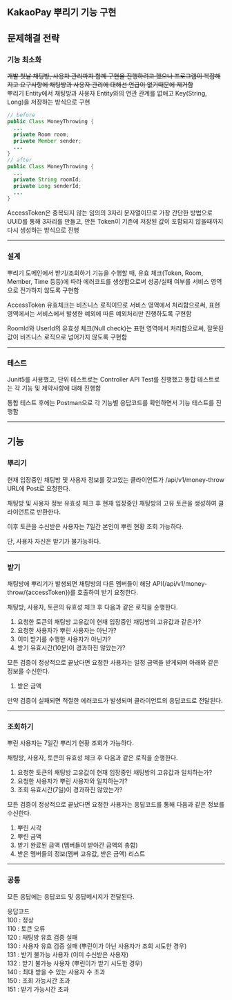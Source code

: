 ## KakaoPay 뿌리기 기능 구현

## 문제해결 전략
### 기능 최소화
~~개발 첫날 채팅방, 사용자 관리까지 함께 구현을 진행하려고 했으나 프로그램이 복잡해지고 요구사항에 채팅방과 사용자 관리에 대해선 언급이 없기때문에 제거함~~  
뿌리기 Entity에서 채팅방과 사용자 Entity와의 연관 관계를 없애고 Key(String, Long)을 저장하는 방식으로 구현

```java
// before
public Class MoneyThrowing {
  ...
  private Room room;
  private Member sender;
  ...
}
// after
public Class MoneyThrowing {
  ...
  private String roomId;
  private Long senderId;
  ...
}
```

AccessToken은 중복되지 않는 임의의 3자리 문자열이므로 가장 간단한 방법으로 UUID를 통해 3자리를 만들고, 만든 Token이 기존에 저장된 값이 포함되지 않을때까지 다시 생성하는 방식으로 진행

<hr/>

### 설계
뿌리기 도메인에서 받기/조회하기 기능을 수행할 때, 유효 체크(Token, Room, Member, Time 등등)에 따라 에러코드를 생성함으로써 성공/실패 여부를 서비스 영역으로 전가하지 않도록 구현함  

AccessToken 유효체크는 비즈니스 로직이므로 서비스 영역에서 처리함으로써, 표현 영역에서는 서비스에서 발생한 예외에 따른 예외처리만 진행하도록 구현함  

RoomId와 UserId의 유효성 체크(Null check)는 표현 영역에서 처리함으로써, 잘못된 값이 비즈니스 로직으로 넘어가지 않도록 구현함  

<hr/>

### 테스트  
Junit5를 사용했고, 단위 테스트로는 Controller API Test를 진행했고 통합 테스트로는 각 기능 및 제약사항에 대해 진행함  

통합 테스트 후에는 Postman으로 각 기능별 응답코드를 확인하면서 기능 테스트를 진행함  


<hr/>


## 기능  
### 뿌리기  
현재 입장중인 채팅방 및 사용자 정보를 갖고있는 클라이언트가 /api/v1/money-throw URL에 Post로 요청한다.  

채팅방 및 사용자 정보 유효성 체크 후 현재 입장중인 채팅방의 고유 토큰을 생성하여 클라이언트로 반환한다.  

이후 토큰을 수신받은 사용자는 7일간 본인이 뿌린 현황 조회 가능하다.  

단, 사용자 자신은 받기가 불가능하다.  

<hr/>

### 받기  
채팅방에 뿌리기가 발생되면 채팅방의 다른 멤버들이 해당 API(/api/v1/money-throw/{accessToken})를 호출하여 받기 요청한다.  

채팅방, 사용자, 토큰의 유효성 체크 후 다음과 같은 로직을 순행한다.  
1. 요청한 토큰의 채팅방 고유값이 현재 입장중인 채팅방의 고유값과 같은가?  
2. 요청한 사용자가 뿌린 사용자는 아닌가?  
3. 이미 받기를 수행한 사용자가 아닌가?  
4. 받기 유효시간(10분)이 경과하진 않았는가?  

모든 검증이 정상적으로 끝났다면 요청한 사용자는 일정 금액을 받게되며 아래와 같은 정보를 수신한다.  
1. 받은 금액  

만약 검증이 실패되면 적절한 에러코드가 발생되며 클라이언트의 응답코드로 전달된다.  

<hr/>

### 조회하기  
뿌린 사용자는 7일간 뿌리기 현황 조회가 가능하다.  

채팅방, 사용자, 토큰의 유효성 체크 후 다음과 같은 로직을 순행한다.  
1. 요청한 토큰의 채팅방 고유값이 현재 입장중인 채팅방의 고유값과 일치하는가?  
2. 요청한 사용자가 뿌린 사용자와 일치하는가?  
3. 조회 유효시간(7일)이 경과하진 않았는가?  

모든 검증이 정상적으로 끝났다면 요청한 사용자는 응답코드를 통해 다음과 같은 정보를 수신한다.  
1. 뿌린 시각  
2. 뿌린 금액  
3. 받기 완료된 금액 (멤버들이 받아간 금액의 총합)  
4. 받은 멤버들의 정보(멤버 고유값, 받은 금액) 리스트  

<hr/>

### 공통  
모든 응답에는 응답코드 및 응답메시지가 전달된다.  

응답코드  
100 : 정상  
110 : 토큰 오류  
120 : 채팅방 유효 검증 실패  
130 : 사용자 유효 검증 실패 (뿌린이가 아닌 사용자가 조회 시도한 경우)  
131 : 받기 불가능 사용자 (이미 수신받은 사용자)  
132 : 받기 불가능 사용자 (뿌린이가 받기 시도한 경우)  
140 : 최대 받을 수 있는 사용자 수 초과  
150 : 조회 가능시간 초과  
151 : 받기 가능시간 초과  
